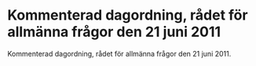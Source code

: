 # Kommenterad dagordning, rådet för allmänna frågor den 21 juni 2011

Kommenterad dagordning, rådet för allmänna frågor den 21 juni 2011\.
